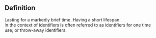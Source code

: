 ## Definition
Lasting for a markedly brief time. Having a short lifespan.  
In the context of identifiers is often referred to as identifiers for one time use; or throw-away identifiers.

